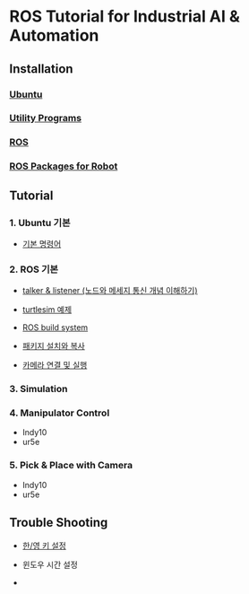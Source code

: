 

# ROS Tutorial for Industrial AI & Automation



## Installation



### [Ubuntu](https://github.com/hyKangHGU/Industrial-AI-Automation_HGU/blob/main/tutorial/install-ubuntu.md)



### [Utility Programs](https://github.com/hyKangHGU/Industrial-AI-Automation_HGU/blob/main/tutorial/install-utility-programs.md)



### [ROS](https://github.com/hyKangHGU/Industrial-AI-Automation_HGU/blob/main/tutorial/install-ros.md)



### [ROS Packages for Robot](https://github.com/hyKangHGU/Industrial-AI-Automation_HGU/blob/main/tutorial/install-ros-packages-for-robot.md)









## Tutorial



### 1. Ubuntu 기본

- [기본 명령어](https://github.com/hyKangHGU/Industrial-AI-Automation_HGU/blob/main/tutorial/tutorial-ubuntu-basic-command.md)

### 2. ROS 기본

- [talker & listener (노드와 메세지 통신 개념 이해하기)](https://github.com/hyKangHGU/Industrial-AI-Automation_HGU/blob/main/tutorial/tutorial-ros-talker-listener.md)

- [turtlesim 예제](https://github.com/hyKangHGU/Industrial-AI-Automation_HGU/blob/main/tutorial/tutorial-ros-turtlesim.md)
- [ROS build system](https://github.com/hyKangHGU/Industrial-AI-Automation_HGU/blob/main/tutorial/tutorial-ros-build-system.md)
- [패키지 설치와 복사](https://github.com/hyKangHGU/Industrial-AI-Automation_HGU/blob/main/tutorial/tutorial-ros-package.md)
- [카메라 연결 및 실행](https://github.com/hyKangHGU/Industrial-AI-Automation_HGU/blob/main/tutorial/tutorial-ros-camera.md)

### 3. Simulation



### 4. Manipulator Control

- Indy10
- ur5e



### 5. Pick & Place with Camera

- Indy10
- ur5e



## Trouble Shooting



- [한/영 키 설정](https://github.com/hyKangHGU/Industrial-AI-Automation_HGU/blob/main/tutorial/trouble-hangeul-key.md)



- 윈도우 시간 설정



- 



